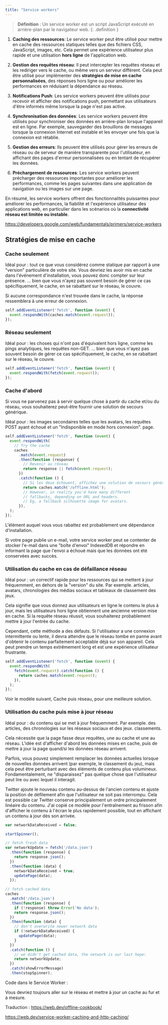 ```yaml
---
title: "Service workers"
---
```


> **Définition** : Un service worker est un script JavaScript exécuté en arrière-plan par le navigateur web. 
{: .definition }

1. **Caching des ressources**: Le service worker peut être utilisé pour mettre en cache des ressources statiques telles que des fichiers CSS, JavaScript, images, etc. Cela permet une expérience utilisateur plus rapide et une utilisation **hors ligne** de l'application web.

2. **Gestion des requêtes réseau**: Il peut intercepter les requêtes réseau et les rediriger vers le cache, ou même vers un serveur différent. Cela peut être utilisé pour implémenter des **stratégies de mise en cache personnalisées**, des réponses hors ligne ou pour améliorer les performances en réduisant la dépendance au réseau.

3. **Notifications Push**: Les service workers peuvent être utilisés pour recevoir et afficher des notifications push, permettant aux utilisateurs d'être informés même lorsque la page n'est pas active.

4. **Synchronisation des données**: Les service workers peuvent être utilisés pour synchroniser des données en arrière-plan lorsque l'appareil est en ligne. Par exemple, sauvegarder des brouillons de messages lorsque la connexion Internet est instable et les envoyer une fois que la connexion est rétablie.

5. **Gestion des erreurs**: Ils peuvent être utilisés pour gérer les erreurs de réseau ou de serveur de manière transparente pour l'utilisateur, en affichant des pages d'erreur personnalisées ou en tentant de récupérer les données.

6. **Préchargement de ressources**: Les service workers peuvent précharger des ressources importantes pour améliorer les performances, comme les pages suivantes dans une application de navigation ou les images sur une page.

En résumé, les service workers offrent des fonctionnalités puissantes pour améliorer les performances, la fiabilité et l'expérience utilisateur des applications web, en particulier dans les scénarios où la **connectivité réseau est limitée ou instable**.


https://developers.google.com/web/fundamentals/primers/service-workers

## Stratégies de mise en cache

### Cache seulement

Idéal pour : tout ce que vous considérez comme statique par rapport à une "version" particulière de votre site. Vous devriez les avoir mis en cache dans l'événement d'installation, vous pouvez donc compter sur leur présence. … bien que vous n'ayez pas souvent besoin de gérer ce cas spécifiquement, le cache, en se rabattant sur le réseau, le couvre.

Si aucune correspondance n'est trouvée dans le cache, la réponse ressemblera à une erreur de connexion.

```javascript
self.addEventListener('fetch', function (event) {
  event.respondWith(caches.match(event.request));
});
```

### Réseau seulement

Idéal pour : les choses qui n'ont pas d'équivalent hors ligne, comme les pings analytiques, les requêtes non-GET. … bien que vous n'ayez pas souvent besoin de gérer ce cas spécifiquement, le cache, en se rabattant sur le réseau, le couvre.

```javascript
self.addEventListener('fetch', function (event) {
  event.respondWith(fetch(event.request));
});
```

### Cache d'abord

Si vous ne parvenez pas à servir quelque chose à partir du cache et/ou du réseau, vous souhaiterez peut-être fournir une solution de secours générique.

Idéal pour : les images secondaires telles que les avatars, les requêtes POST ayant échoué et un "Indisponible en mode hors connexion". page.

```javascript
self.addEventListener('fetch', function (event) {
  event.respondWith(
    // Try the cache
    caches
      .match(event.request)
      .then(function (response) {
        // Revenir au réseau
        return response || fetch(event.request);
      })
      .catch(function () {
        // Si les deux échouent, affichez une solution de secours générique :
        return caches.match('/offline.html');
        // However, in reality you'd have many different
        // fallbacks, depending on URL and headers.
        // Eg, a fallback silhouette image for avatars.
      }),
  );
});
```

L'élément auquel vous vous rabattez est probablement une dépendance d'installation.

Si votre page publie un e-mail, votre service worker peut se contenter de stocker l'e-mail dans une "boîte d'envoi" IndexedDB et répondre en informant la page que l'envoi a échoué mais que les données ont été conservées avec succès.


### Utilisation du cache en cas de défaillance réseau

Idéal pour : un correctif rapide pour les ressources qui se mettent à jour fréquemment, en dehors de la "version" du site. Par exemple. articles, avatars, chronologies des médias sociaux et tableaux de classement des jeux.

Cela signifie que vous donnez aux utilisateurs en ligne le contenu le plus à jour, mais les utilisateurs hors ligne obtiennent une ancienne version mise en cache. Si la requête réseau réussit, vous souhaiterez probablement mettre à jour l'entrée du cache.

Cependant, cette méthode a des défauts. Si l'utilisateur a une connexion intermittente ou lente, il devra attendre que le réseau tombe en panne avant d'obtenir le contenu parfaitement acceptable déjà sur son appareil. Cela peut prendre un temps extrêmement long et est une expérience utilisateur frustrante.

```javascript
self.addEventListener('fetch', function (event) {
  event.respondWith(
    fetch(event.request).catch(function () {
      return caches.match(event.request);
    }),
  );
});
```

Voir le modèle suivant, Cache puis réseau, pour une meilleure solution.

### Utilisation du cache puis mise à jour réseau

Idéal pour : du contenu qui se met à jour fréquemment. Par exemple. des articles, des chronologies sur les réseaux sociaux et des jeux. classements.

Cela nécessite que la page fasse deux requêtes, une au cache et une au réseau. L'idée est d'afficher d'abord les données mises en cache, puis de mettre à jour la page quand/si les données réseau arrivent.

Parfois, vous pouvez simplement remplacer les données actuelles lorsque de nouvelles données arrivent (par exemple, le classement du jeu), mais cela peut être perturbant avec des éléments de contenu plus volumineux. Fondamentalement, ne "disparaissez" pas quelque chose que l'utilisateur peut lire ou avec lequel il interagit.

Twitter ajoute le nouveau contenu au-dessus de l'ancien contenu et ajuste la position de défilement afin que l'utilisateur ne soit pas interrompu. Cela est possible car Twitter conserve principalement un ordre principalement linéaire du contenu. J'ai copié ce modèle pour l'entraînement au frisson afin d'afficher le contenu à l'écran le plus rapidement possible, tout en affichant un contenu à jour dès son arrivée.

```javascript
var networkDataReceived = false;

startSpinner();

// fetch fresh data
var networkUpdate = fetch('/data.json')
  .then(function (response) {
    return response.json();
  })
  .then(function (data) {
    networkDataReceived = true;
    updatePage(data);
  });

// fetch cached data
caches
  .match('/data.json')
  .then(function (response) {
    if (!response) throw Error('No data');
    return response.json();
  })
  .then(function (data) {
    // don't overwrite newer network data
    if (!networkDataReceived) {
      updatePage(data);
    }
  })
  .catch(function () {
    // we didn't get cached data, the network is our last hope:
    return networkUpdate;
  })
  .catch(showErrorMessage)
  .then(stopSpinner);
  ```

Code dans le Service Worker :

Vous devriez toujours aller sur le réseau et mettre à jour un cache au fur et à mesure.

Traduction : https://web.dev/offline-cookbook/

https://web.dev/service-worker-caching-and-http-caching/
